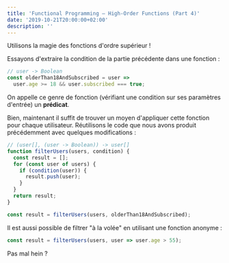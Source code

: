```yaml
---
title: 'Functional Programming — High-Order Functions (Part 4)'
date: '2019-10-21T20:00:00+02:00'
description: ''
---
```


Utilisons la magie des fonctions d'ordre supérieur !

Essayons d'extraire la condition de la partie précédente dans une fonction :

```js
// user -> Boolean
const olderThan18AndSubscribed = user =>
  user.age >= 18 && user.subscribed === true;
```

On appelle ce genre de fonction (vérifiant une condition sur ses paramètres d'entrée) un **prédicat**.

Bien, maintenant il suffit de trouver un moyen d'appliquer cette fonction pour chaque utilisateur. Réutilisons le code que nous avons produit précédemment avec quelques modifications :

```js
// (user[], (user -> Boolean)) -> user[]
function filterUsers(users, condition) {
  const result = [];
  for (const user of users) {
    if (condition(user)) {
      result.push(user);
    }
  }
  return result;
}

const result = filterUsers(users, olderThan18AndSubscribed);
```

Il est aussi possible de filtrer "à la volée" en utilisant une fonction anonyme :

```js
const result = filterUsers(users, user => user.age > 55);
```

Pas mal hein ?
